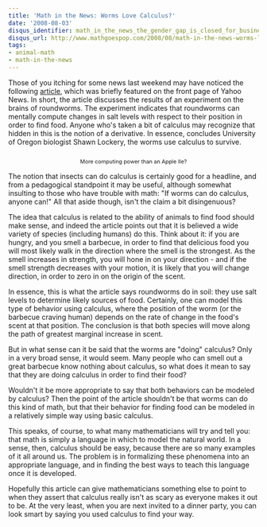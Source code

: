 ```yaml
---
title: 'Math in the News: Worms Love Calculus?'
date: '2008-08-03'
disqus_identifier: math_in_the_news_the_gender_gap_is_closed_for_business
disqus_url: http://www.mathgoespop.com/2008/08/math-in-the-news-worms-love-calculus.html
tags:
- animal-math
- math-in-the-news
---
```

Those of you itching for some news last weekend may have noticed the following <a href="http://news.yahoo.com/s/livescience/wormsdocalculustofindfood">article</a>, which was briefly featured on the front page of Yahoo News.  In short, the article discusses the results of an experiment on the brains of roundworms.  The experiment indicates that roundworms can mentally compute changes in salt levels with respect to their position in order to find food.  Anyone who's taken a bit of calculus may recognize that hidden in this is the notion of a derivative.  In essence, concludes University of Oregon biologist Shawn Lockery, the worms use calculus to survive.

<center><a href="http://2.bp.blogspot.com/_fM0L9abY3bo/SJY86WK4-7I/AAAAAAAAACA/Yel2fTLtNyQ/s1600-h/worms.jpg"><img style="margin: 0px auto 10px; display: block; text-align: center; cursor: pointer;" src="http://2.bp.blogspot.com/_fM0L9abY3bo/SJY86WK4-7I/AAAAAAAAACA/Yel2fTLtNyQ/s320/worms.jpg" alt="" border="0" /></a> <span style="font-size:78%;">More computing power than an Apple IIe?</span></center>

The notion that insects can do calculus is certainly good for a headline, and from a pedagogical standpoint it may be useful, although somewhat insulting to those who have trouble with math: "If worms can do calculus, anyone can!"  All that aside though, isn't the claim a bit disingenuous?

The idea that calculus is related to the ability of animals to find food should make sense, and indeed the article points out that it is believed a wide variety of species (including humans) do this.  Think about it: if you are hungry, and you smell a barbecue, in order to find that delicious food you will most likely walk in the direction where the smell is the strongest.  As the smell increases in strength, you will hone in on your direction - and if the smell strength decreases with your motion, it is likely that you will change direction, in order to zero in on the origin of the scent.

In essence, this is what the article says roundworms do in soil: they use salt levels to determine likely sources of food.  Certainly, one can model this type of behavior using calculus, where the position of the worm (or the barbecue craving human) depends on the rate of change in the food's scent at that position.  The conclusion is that both species will move along the path of greatest marginal increase in scent.

But in what sense can it be said that the worms are "doing" calculus?  Only in a very broad sense, it would seem.  Many people who can smell out a great barbecue know nothing about calculus, so what does it mean to say that they are doing calculus in order to find their food?

Wouldn't it be more appropriate to say that both behaviors can be modeled by calculus?  Then the point of the article shouldn't be that worms can do this kind of math, but that their behavior for finding food can be modeled in a relatively simple way using basic calculus.

This speaks, of course, to what many mathematicians will try and tell you: that math is simply a language in which to model the natural world.  In a sense, then, calculus should be easy, because there are so many examples of it all around us.  The problem is in formalizing these phenomena into an appropriate language, and in finding the best ways to teach this language once it is developed.

Hopefully this article can give mathematicians something else to point to when they assert that calculus really isn't as scary as everyone makes it out to be.  At the very least, when you are next invited to a dinner party, you can look smart by saying you used calculus to find your way.
